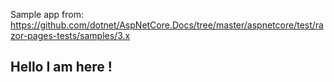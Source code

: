 Sample app from: https://github.com/dotnet/AspNetCore.Docs/tree/master/aspnetcore/test/razor-pages-tests/samples/3.x


## Hello I am here !